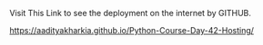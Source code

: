 Visit This Link to see the deployment on the internet by GITHUB. 

https://aadityakharkia.github.io/Python-Course-Day-42-Hosting/
